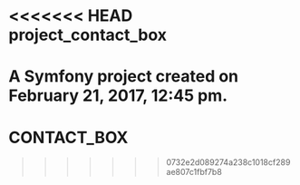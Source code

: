<<<<<<< HEAD
project_contact_box
===================

A Symfony project created on February 21, 2017, 12:45 pm.
=======
# CONTACT_BOX
>>>>>>> 0732e2d089274a238c1018cf289ae807c1fbf7b8
